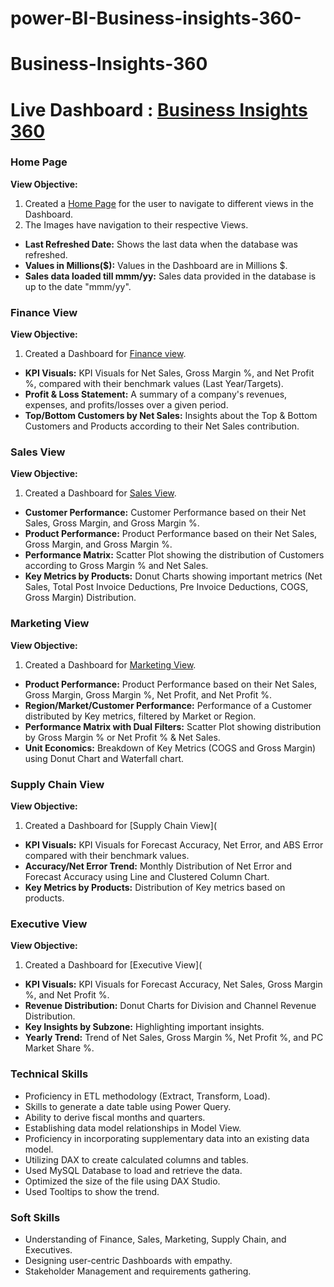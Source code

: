 # power-BI-Business-insights-360-
# Business-Insights-360
# Live Dashboard : [Business Insights 360]()
### Home Page
**View Objective:**

1. Created a [Home Page](https://github.com/chaitu24-data/power-BI-Business-insights-360-/blob/main/Home%20page.png) for the user to navigate to different views in the Dashboard.
2. The Images have navigation to their respective Views.

- **Last Refreshed Date:** Shows the last data when the database was refreshed.
- **Values in Millions($):** Values in the Dashboard are in Millions $.
- **Sales data loaded till mmm/yy:** Sales data provided in the database is up to the date "mmm/yy".


### Finance View
**View Objective:**

1. Created a Dashboard for [Finance view](https://github.com/chaitu24-data/power-BI-Business-insights-360-/blob/main/Finance%20view.png).

- **KPI Visuals:** KPI Visuals for Net Sales, Gross Margin %, and Net Profit %, compared with their benchmark values (Last Year/Targets).
- **Profit & Loss Statement:** A summary of a company's revenues, expenses, and profits/losses over a given period.
- **Top/Bottom Customers by Net Sales:** Insights about the Top & Bottom Customers and Products according to their Net Sales contribution.


### Sales View
**View Objective:**

1. Created a Dashboard for [Sales View](https://github.com/chaitu24-data/power-BI-Business-insights-360-/blob/main/sales%20view.png).

- **Customer Performance:** Customer Performance based on their Net Sales, Gross Margin, and Gross Margin %.
- **Product Performance:** Product Performance based on their Net Sales, Gross Margin, and Gross Margin %.
- **Performance Matrix:** Scatter Plot showing the distribution of Customers according to Gross Margin % and Net Sales.
- **Key Metrics by Products:** Donut Charts showing important metrics (Net Sales, Total Post Invoice Deductions, Pre Invoice Deductions, COGS, Gross Margin) Distribution.


### Marketing View
**View Objective:**

1. Created a Dashboard for [Marketing View]().

- **Product Performance:** Product Performance based on their Net Sales, Gross Margin, Gross Margin %, Net Profit, and Net Profit %.
- **Region/Market/Customer Performance:** Performance of a Customer distributed by Key metrics, filtered by Market or Region.
- **Performance Matrix with Dual Filters:** Scatter Plot showing distribution by Gross Margin % or Net Profit % & Net Sales.
- **Unit Economics:** Breakdown of Key Metrics (COGS and Gross Margin) using Donut Chart and Waterfall chart.


### Supply Chain View
**View Objective:**

1. Created a Dashboard for [Supply Chain View](

- **KPI Visuals:** KPI Visuals for Forecast Accuracy, Net Error, and ABS Error compared with their benchmark values.
- **Accuracy/Net Error Trend:** Monthly Distribution of Net Error and Forecast Accuracy using Line and Clustered Column Chart.
- **Key Metrics by Products:** Distribution of Key metrics based on products.


### Executive View
**View Objective:**

1. Created a Dashboard for [Executive View](

- **KPI Visuals:** KPI Visuals for Forecast Accuracy, Net Sales, Gross Margin %, and Net Profit %.
- **Revenue Distribution:** Donut Charts for Division and Channel Revenue Distribution.
- **Key Insights by Subzone:** Highlighting important insights.
- **Yearly Trend:** Trend of Net Sales, Gross Margin %, Net Profit %, and PC Market Share %.


### Technical Skills
- Proficiency in ETL methodology (Extract, Transform, Load).
- Skills to generate a date table using Power Query.
- Ability to derive fiscal months and quarters.
- Establishing data model relationships in Model View.
- Proficiency in incorporating supplementary data into an existing data model.
- Utilizing DAX to create calculated columns and tables.
- Used MySQL Database to load and retrieve the data.
- Optimized the size of the file using DAX Studio.
- Used Tooltips to show the trend.

### Soft Skills
- Understanding of Finance, Sales, Marketing, Supply Chain, and Executives.
- Designing user-centric Dashboards with empathy.
- Stakeholder Management and requirements gathering.
